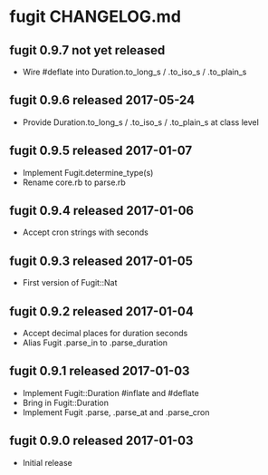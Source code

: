 
# fugit CHANGELOG.md


## fugit 0.9.7  not yet released

* Wire #deflate into Duration.to_long_s / .to_iso_s / .to_plain_s


## fugit 0.9.6  released 2017-05-24

* Provide Duration.to_long_s / .to_iso_s / .to_plain_s at class level


## fugit 0.9.5  released 2017-01-07

* Implement Fugit.determine_type(s)
* Rename core.rb to parse.rb


## fugit 0.9.4  released 2017-01-06

* Accept cron strings with seconds


## fugit 0.9.3  released 2017-01-05

* First version of Fugit::Nat


## fugit 0.9.2  released 2017-01-04

* Accept decimal places for duration seconds
* Alias Fugit .parse_in to .parse_duration


## fugit 0.9.1  released 2017-01-03

* Implement Fugit::Duration #inflate and #deflate
* Bring in Fugit::Duration
* Implement Fugit .parse, .parse_at and .parse_cron


## fugit 0.9.0  released 2017-01-03

* Initial release

